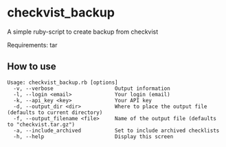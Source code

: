 checkvist_backup
================

A simple ruby-script to create backup from checkvist

Requirements: tar

How to use
----------

    Usage: checkvist_backup.rb [options]
      -v, --verbose                    Output information
      -l, --login <email>              Your login (email)
      -k, --api_key <key>              Your API key
      -d, --output_dir <dir>           Where to place the output file (defaults to current directory)
      -f, --output_filename <file>     Name of the output file (defaults to "checkvist.tar.gz")
      -a, --include_archived           Set to include archived checklists
      -h, --help                       Display this screen

